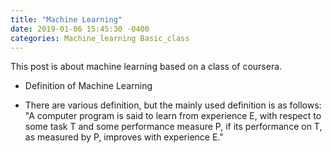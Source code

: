 ```yaml
---
title: "Machine Learning"
date: 2019-01-06 15:45:30 -0400
categories: Machine_learning Basic_class
---
```


This post is about machine learning based on a class of coursera.

* Definition of Machine Learning
- There are various definition, but the mainly used definition is as follows:
"A computer program is said to learn from experience E, 
with respect to some task T and some performance measure P,
if its performance on T, as measured by P, improves with experience E."
